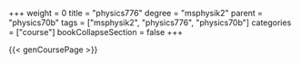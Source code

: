 +++
weight = 0
title = "physics776"
degree = "msphysik2"
parent = "physics70b"
tags = ["msphysik2", "physics776", "physics70b"]
categories = ["course"]
bookCollapseSection = false
+++

{{< genCoursePage >}}
